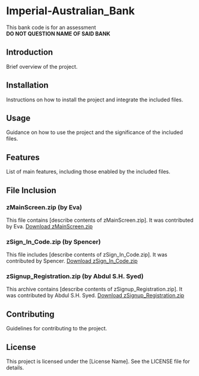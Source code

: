 # Imperial-Australian_Bank
This bank code is for an assessment <br> 
**DO NOT QUESTION NAME OF SAID BANK**

## Introduction
Brief overview of the project.

## Installation
Instructions on how to install the project and integrate the included files.

## Usage
Guidance on how to use the project and the significance of the included files.

## Features
List of main features, including those enabled by the included files.

## File Inclusion

### zMainScreen.zip (by Eva)
This file contains [describe contents of zMainScreen.zip]. It was contributed by Eva.
[Download zMainScreen.zip](﻿zMainScreen.zip7)


### zSign_In_Code.zip (by Spencer)
This file includes [describe contents of zSign_In_Code.zip]. It was contributed by Spencer.
[Download zSign_In_Code.zip](link_to_download)

### zSignup_Registration.zip (by Abdul S.H. Syed)
This archive contains [describe contents of zSignup_Registration.zip]. It was contributed by Abdul S.H. Syed.
[Download zSignup_Registration.zip](link_to_download)

## Contributing
Guidelines for contributing to the project.

## License
This project is licensed under the [License Name]. See the LICENSE file for details.
